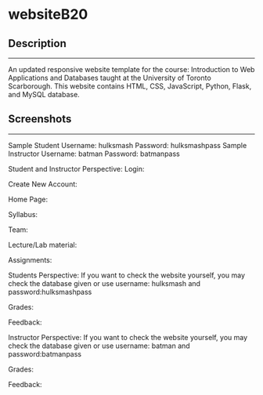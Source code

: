 # websiteB20
<h2> Description </h2>
<hr>
An updated responsive website template for the course: Introduction to Web Applications and Databases taught at the University of Toronto Scarborough. This website contains HTML, CSS, JavaScript, Python, Flask, and MySQL database.
<br>
<h2>Screenshots </h2>
<hr>
Sample Student Username: hulksmash  Password: hulksmashpass
Sample Instructor Username: batman  Password: batmanpass

Student and Instructor Perspective:
Login:

Create New Account:

Home Page:

Syllabus:

Team:

Lecture/Lab material:

Assignments:

Students Perspective:
If you want to check the website yourself, you may check the database given or use username: hulksmash and password:hulksmashpass

Grades:

Feedback:

Instructor Perspective:
If you want to check the website yourself, you may check the database given or use username: batman and password:batmanpass

Grades:

Feedback:
